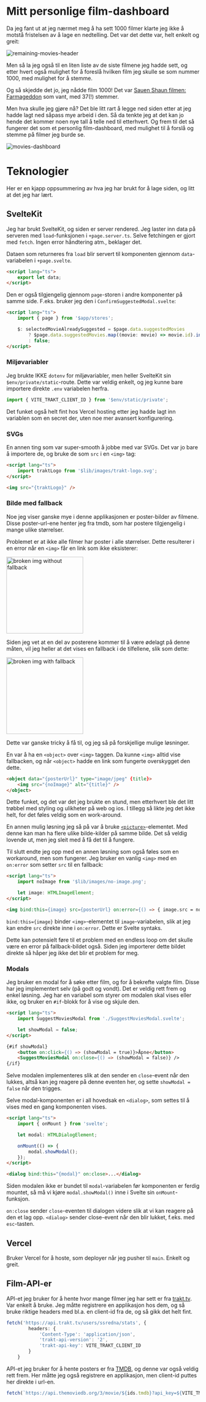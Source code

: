 # Mitt personlige film-dashboard

Da jeg fant ut at jeg nærmet meg å ha sett 1000 filmer klarte jeg ikke å motstå fristelsen av å lage en nedtelling. Det var det dette var, helt enkelt og greit:

![remaining-movies-header](https://user-images.githubusercontent.com/33721320/234919059-55ebeea3-93aa-4f4a-affa-aafe4f7d8396.jpg)

Men så la jeg også til en liten liste av de siste filmene jeg hadde sett, og etter hvert også mulighet for å foreslå hvilken film jeg skulle se som nummer 1000, med mulighet for å stemme.

Og så skjedde det jo, jeg nådde film 1000! Det var [Sauen Shaun filmen: Farmageddon](https://www.imdb.com/title/tt6193408/) som vant, med 37(!) stemmer.

Men hva skulle jeg gjøre nå? Det ble litt rart å legge ned siden etter at jeg hadde lagt ned såpass mye arbeid i den. Så da tenkte jeg at det kan jo hende det kommer noen nye tall å telle ned til etterhvert. Og frem til det så fungerer det som et personlig film-dashboard, med mulighet til å forslå og stemme på filmer jeg burde se.

![movies-dashboard](https://github.com/ssredna/remaining-movies/assets/33721320/4069b51a-4bbf-4cbe-851c-7d46b71941d4)

# Teknologier

Her er en kjapp oppsummering av hva jeg har brukt for å lage siden, og litt at det jeg har lært.

## SvelteKit

Jeg har brukt SvelteKit, og siden er server rendered. Jeg laster inn data på serveren med `load`-funksjonen i `+page.server.ts`. Selve fetchingen er gjort med `fetch`. Ingen error håndtering atm., beklager det.

Dataen som returneres fra `load` blir servert til komponenten gjennom `data`-variabelen i `+page.svelte`.

```html
<script lang="ts">
	export let data;
</script>
```

Den er også tilgjengelig gjennom `page`-storen i andre komponenter på samme side. F.eks. bruker jeg den i `ConfirmSuggestedModal.svelte`:

```html
<script lang="ts">
	import { page } from '$app/stores';

	$: selectedMovieAlreadySuggested = $page.data.suggestedMovies
		? $page.data.suggestedMovies.map((movie: movie) => movie.id).includes(suggestedMovie.id)
		: false;
</script>
```

### Miljøvariabler

Jeg brukte IKKE `dotenv` for miljøvariabler, men heller SvelteKit sin `$env/private/static`-route. Dette var veldig enkelt, og jeg kunne bare importere direkte `.env` variabelen herfra.

```ts
import { VITE_TRAKT_CLIENT_ID } from '$env/static/private';
```

Det funket også helt fint hos Vercel hosting etter jeg hadde lagt inn variablen som en secret der, uten noe mer avansert konfigurering.

### SVGs

En annen ting som var super-smooth å jobbe med var SVGs. Det var jo bare å importere de, og bruke de som `src` i en `<img>` tag:

```html
<script lang="ts">
	import traktLogo from '$lib/images/trakt-logo.svg';
</script>

<img src="{traktLogo}" />
```

### Bilde med fallback

Noe jeg viser ganske mye i denne applikasjonen er poster-bilder av filmene. Disse poster-url-ene henter jeg fra tmdb, som har postere tilgjengelig i mange ulike størrelser.

Problemet er at ikke alle filmer har poster i alle størrelser. Dette resulterer i en error når en `<img>` får en link som ikke eksisterer:

<img src="https://github.com/ssredna/remaining-movies/assets/33721320/196c1923-fa6d-4faf-bd41-1f17de7aad29" alt="broken img without fallback" width=200>

Siden jeg vet at en del av posterene kommer til å være ødelagt på denne måten, vil jeg heller at det vises en fallback i de tilfellene, slik som dette:

<img src="https://github.com/ssredna/remaining-movies/assets/33721320/96c51586-9058-4d92-b04f-9538a55845ff" alt="broken img with fallback" width=200>

Dette var ganske tricky å få til, og jeg så på forskjellige mulige løsninger.

En var å ha en `<object>` over `<img>` taggen. Da kunne `<img>` alltid vise fallbacken, og når `<object>` hadde en link som fungerte overskygget den dette.

```html
<object data="{posterUrl}" type="image/jpeg" {title}>
	<img src="{noImage}" alt="{title}" />
</object>
```

Dette funket, og det var det jeg brukte en stund, men etterhvert ble det litt trøbbel med styling og ulikheter på web og ios. I tillegg så likte jeg det ikke helt, for det føles veldig som en work-around.

En annen mulig løsning jeg så på var å bruke [`<picture>`](https://developer.mozilla.org/en-US/docs/Web/HTML/Element/picture)-elementet. Med denne kan man ha flere ulike bilde-kilder på samme bilde. Det så veldig lovende ut, men jeg sleit med å få det til å fungere.

Til slutt endte jeg opp med en annen løsning som også føles som en workaround, men som fungerer. Jeg bruker en vanlig `<img>` med en `on:error` som setter `src` til en fallback:

```html
<script lang="ts">
	import noImage from '$lib/images/no-image.png';

	let image: HTMLImageElement;
</script>

<img bind:this={image} src={posterUrl} on:error={() => { image.src = noImage; }} />
```

`bind:this={image}` binder `<img>`-elementet til `image`-variabelen, slik at jeg kan endre `src` direkte inne i `on:error`. Dette er Svelte syntaks.

Dette kan potensielt føre til et problem med en endless loop om det skulle være en error på fallback-bildet også. Siden jeg importerer dette bildet direkte så håper jeg ikke det blir et problem for meg.

### Modals

Jeg bruker en modal for å søke etter film, og for å bekrefte valgte film. Disse har jeg implementert selv (på godt og vondt). Det er veldig rett frem og enkel løsning. Jeg har en variabel som styrer om modalen skal vises eller ikke, og bruker en `#if`-blokk for å vise og skjule den.

```html
<script lang="ts">
	import SuggestMoviesModal from './SuggestMoviesModal.svelte';

	let showModal = false;
</script>

{#if showModal}
	<button on:click={() => (showModal = true)}>Åpne</button>
	<SuggestMoviesModal on:close={() => (showModal = false)} />
{/if}
```

Selve modalen implementeres slik at den sender en `close`-event når den lukkes, altså kan jeg reagere på denne eventen her, og sette `showModal = false` når den trigges.

Selve modal-komponenten er i all hovedsak en `<dialog>`, som settes til å vises med en gang komponenten vises.

```html
<script lang="ts">
	import { onMount } from 'svelte';

	let modal: HTMLDialogElement;

	onMount(() => {
		modal.showModal();
	});
</script>

<dialog bind:this="{modal}" on:close>...</dialog>
```

Siden modalen ikke er bundet til `modal`-variabelen før komponenten er ferdig mountet, så må vi kjøre `modal.showModal()` inne i Svelte sin `onMount`-funksjon.

`on:close` sender `close`-eventen til dialogen videre slik at vi kan reagere på den et lag opp. `<dialog>` sender close-event når den blir lukket, f.eks. med `esc`-tasten.

## Vercel

Bruker Vercel for å hoste, som deployer når jeg pusher til `main`. Enkelt og greit.

## Film-API-er

API-et jeg bruker for å hente hvor mange filmer jeg har sett er fra [trakt.tv](https://trakt.docs.apiary.io/#). Var enkelt å bruke. Jeg måtte registrere en applikasjon hos dem, og så bruke riktige headers med bl.a. en client-id fra de, og så gikk det helt fint.

```ts
fetch('https://api.trakt.tv/users/ssredna/stats', {
		headers: {
			'Content-Type': 'application/json',
			'trakt-api-version': '2',
			'trakt-api-key': VITE_TRAKT_CLIENT_ID
		}
	}
```

API-et jeg bruker for å hente posters er fra [TMDB](https://developers.themoviedb.org/3), og denne var også veldig rett frem. Her måtte jeg også registrere en applikasjon, men client-id puttes her direkte i url-en.

```ts
fetch(`https://api.themoviedb.org/3/movie/${ids.tmdb}?api_key=${VITE_TMDB_CLIENT_ID}`);
```
